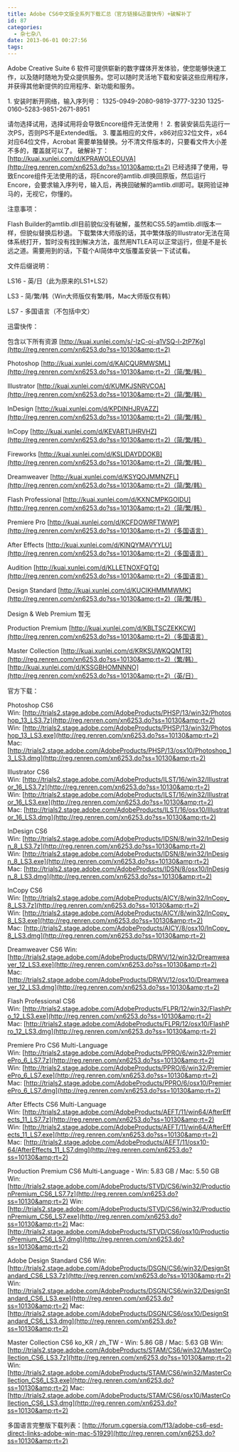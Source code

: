 ```yaml
---
title: Adobe CS6中文版全系列下载汇总（官方链接&迅雷快传）+破解补丁
id: 87
categories:
  - 杂七杂八
date: 2013-06-01 00:27:56
tags:
---
```


Adobe Creative Suite 6 软件可提供崭新的数字媒体开发体验，使您能够快速工作，以及随时随地为受众提供服务。您可以随时灵活地下载和安装这些应用程序，并获得其他新提供的应用程序、新功能和服务。

1\. 安装时断开网络，输入序列号：
1325-0949-2080-9819-3777-3230
1325-0160-5283-9851-2671-8951

请勿选择试用，选择试用将会导致Encore组件无法使用！
2\. 套装安装后先运行一次PS，否则PS不是Extended版。
3\. 覆盖相应的文件，x86对应32位文件，x64对应64位文件，Acrobat 需要单独替换。分不清文件版本的，只要看文件大小差不多的，覆盖就可以了。
破解补丁：[http://kuai.xunlei.com/d/KPRAWOLEOUVA](http://reg.renren.com/xn6253.do?ss=10130&amp;rt=2)
已经选择了使用，导致Encore组件无法使用的话，将Encore的amtlib.dll换回原版，然后运行Encore，会要求输入序列号，输入后，再换回破解的amtlib.dll即可。联网验证神马的，无视它，你懂的。

注意事项：

Flash Builder的amtlib.dll目前貌似没有破解，虽然和CS5.5的amtlib.dll版本一样，但貌似替换后秒退。
下载繁体大师版的话，其中繁体版的Illustrator无法在简体系统打开，暂时没有找到解决方法，虽然用NTLEA可以正常运行，但是不是长远之道。需要用到的话，下载个AI简体中文版覆盖安装一下试试看。

文件后缀说明：

LS16 - 英/日（此为原来的LS1+LS2）

LS3 - 简/繁/韩（Win大师版仅有繁/韩，Mac大师版仅有韩）

LS7 - 多国语言（不包括中文）

迅雷快传：
<!--more-->
包含以下所有资源
[http://kuai.xunlei.com/s/-IzC-oi-a1VSQ-l-2tP7Kg](http://reg.renren.com/xn6253.do?ss=10130&amp;rt=2)

Photoshop
[http://kuai.xunlei.com/d/KAICQURMWSML](http://reg.renren.com/xn6253.do?ss=10130&amp;rt=2)（简/繁/韩）

Illustrator
[http://kuai.xunlei.com/d/KUMKJSNRVCOA](http://reg.renren.com/xn6253.do?ss=10130&amp;rt=2)（简/繁/韩）

InDesign
[http://kuai.xunlei.com/d/KPDINHJRVAZZ](http://reg.renren.com/xn6253.do?ss=10130&amp;rt=2)（简/繁/韩）

InCopy
[http://kuai.xunlei.com/d/KEVARTUHRVHZ](http://reg.renren.com/xn6253.do?ss=10130&amp;rt=2)（简/繁/韩）

Fireworks
[http://kuai.xunlei.com/d/KSLIDAYDDOKB](http://reg.renren.com/xn6253.do?ss=10130&amp;rt=2)（简/繁/韩）

Dreamweaver
[http://kuai.xunlei.com/d/KSYQOJMMNZFL](http://reg.renren.com/xn6253.do?ss=10130&amp;rt=2)（简/繁/韩）

Flash Professional
[http://kuai.xunlei.com/d/KXNCMPKGOIDU](http://reg.renren.com/xn6253.do?ss=10130&amp;rt=2)（简/繁/韩）

Premiere Pro
[http://kuai.xunlei.com/d/KCFDOWRFTWWP](http://reg.renren.com/xn6253.do?ss=10130&amp;rt=2)（多国语言）

After Effects
[http://kuai.xunlei.com/d/KINQYMAVYYLU](http://reg.renren.com/xn6253.do?ss=10130&amp;rt=2)（多国语言）

Audition
[http://kuai.xunlei.com/d/KLLETNOXFQTQ](http://reg.renren.com/xn6253.do?ss=10130&amp;rt=2)（多国语言）

Design Standard
[http://kuai.xunlei.com/d/KUCIKHMMMWMK](http://reg.renren.com/xn6253.do?ss=10130&amp;rt=2)（简/繁/韩）

Design &amp; Web Premium
暂无

Production Premium
[http://kuai.xunlei.com/d/KBLTSCZEKKCW](http://reg.renren.com/xn6253.do?ss=10130&amp;rt=2)（多国语言）

Master Collection
[http://kuai.xunlei.com/d/KRKSUWKQQMTR](http://reg.renren.com/xn6253.do?ss=10130&amp;rt=2)（繁/韩）
[http://kuai.xunlei.com/d/KSSGBHOMNNNO](http://reg.renren.com/xn6253.do?ss=10130&amp;rt=2)（英/日）

官方下载：

Photoshop CS6
Win: [http://trials2.stage.adobe.com/AdobeProducts/PHSP/13/win32/Photoshop_13_LS3.7z](http://reg.renren.com/xn6253.do?ss=10130&amp;rt=2)
Win: [http://trials2.stage.adobe.com/AdobeProducts/PHSP/13/win32/Photoshop_13_LS3.exe](http://reg.renren.com/xn6253.do?ss=10130&amp;rt=2)
Mac:[http://trials2.stage.adobe.com/AdobeProducts/PHSP/13/osx10/Photoshop_13_LS3.dmg](http://reg.renren.com/xn6253.do?ss=10130&amp;rt=2)

Illustrator CS6
Win: [http://trials2.stage.adobe.com/AdobeProducts/ILST/16/win32/Illustrator_16_LS3.7z](http://reg.renren.com/xn6253.do?ss=10130&amp;rt=2)
Win: [http://trials2.stage.adobe.com/AdobeProducts/ILST/16/win32/Illustrator_16_LS3.exe](http://reg.renren.com/xn6253.do?ss=10130&amp;rt=2)
Mac: [http://trials2.stage.adobe.com/AdobeProducts/ILST/16/osx10/Illustrator_16_LS3.dmg](http://reg.renren.com/xn6253.do?ss=10130&amp;rt=2)

InDesign CS6
Win: [http://trials2.stage.adobe.com/AdobeProducts/IDSN/8/win32/InDesign_8_LS3.7z](http://reg.renren.com/xn6253.do?ss=10130&amp;rt=2)
Win: [http://trials2.stage.adobe.com/AdobeProducts/IDSN/8/win32/InDesign_8_LS3.exe](http://reg.renren.com/xn6253.do?ss=10130&amp;rt=2)
Mac: [http://trials2.stage.adobe.com/AdobeProducts/IDSN/8/osx10/InDesign_8_LS3.dmg](http://reg.renren.com/xn6253.do?ss=10130&amp;rt=2)

InCopy CS6
Win: [http://trials2.stage.adobe.com/AdobeProducts/AICY/8/win32/InCopy_8_LS3.7z](http://reg.renren.com/xn6253.do?ss=10130&amp;rt=2)
Win: [http://trials2.stage.adobe.com/AdobeProducts/AICY/8/win32/InCopy_8_LS3.exe](http://reg.renren.com/xn6253.do?ss=10130&amp;rt=2)
Mac: [http://trials2.stage.adobe.com/AdobeProducts/AICY/8/osx10/InCopy_8_LS3.dmg](http://reg.renren.com/xn6253.do?ss=10130&amp;rt=2)

Dreamweaver CS6
Win:[http://trials2.stage.adobe.com/AdobeProducts/DRWV/12/win32/Dreamweaver_12_LS3.exe](http://reg.renren.com/xn6253.do?ss=10130&amp;rt=2)
Mac:[http://trials2.stage.adobe.com/AdobeProducts/DRWV/12/osx10/Dreamweaver_12_LS3.dmg](http://reg.renren.com/xn6253.do?ss=10130&amp;rt=2)

Flash Professional CS6
Win: [http://trials2.stage.adobe.com/AdobeProducts/FLPR/12/win32/FlashPro_12_LS3.exe](http://reg.renren.com/xn6253.do?ss=10130&amp;rt=2)
Mac: [http://trials2.stage.adobe.com/AdobeProducts/FLPR/12/osx10/FlashPro_12_LS3.dmg](http://reg.renren.com/xn6253.do?ss=10130&amp;rt=2)

Premiere Pro CS6
Multi-Language
Win: [http://trials2.stage.adobe.com/AdobeProducts/PPRO/6/win32/PremierePro_6_LS7.7z](http://reg.renren.com/xn6253.do?ss=10130&amp;rt=2)
Win: [http://trials2.stage.adobe.com/AdobeProducts/PPRO/6/win32/PremierePro_6_LS7.exe](http://reg.renren.com/xn6253.do?ss=10130&amp;rt=2)
Mac: [http://trials2.stage.adobe.com/AdobeProducts/PPRO/6/osx10/PremierePro_6_LS7.dmg](http://reg.renren.com/xn6253.do?ss=10130&amp;rt=2)

After Effects CS6
Multi-Language
Win: [http://trials2.stage.adobe.com/AdobeProducts/AEFT/11/win64/AfterEffects_11_LS7.7z](http://reg.renren.com/xn6253.do?ss=10130&amp;rt=2)
Win: [http://trials2.stage.adobe.com/AdobeProducts/AEFT/11/win64/AfterEffects_11_LS7.exe](http://reg.renren.com/xn6253.do?ss=10130&amp;rt=2)
Mac: [http://trials2.stage.adobe.com/AdobeProducts/AEFT/11/osx10-64/AfterEffects_11_LS7.dmg](http://reg.renren.com/xn6253.do?ss=10130&amp;rt=2)

Production Premium CS6
Multi-Language - Win: 5.83 GB / Mac: 5.50 GB
Win:[http://trials2.stage.adobe.com/AdobeProducts/STVD/CS6/win32/ProductionPremium_CS6_LS7.7z](http://reg.renren.com/xn6253.do?ss=10130&amp;rt=2)
Win:[http://trials2.stage.adobe.com/AdobeProducts/STVD/CS6/win32/ProductionPremium_CS6_LS7.exe](http://reg.renren.com/xn6253.do?ss=10130&amp;rt=2)
Mac:[http://trials2.stage.adobe.com/AdobeProducts/STVD/CS6/osx10/ProductionPremium_CS6_LS7.dmg](http://reg.renren.com/xn6253.do?ss=10130&amp;rt=2)

Adobe Design Standard CS6
Win:[http://trials2.stage.adobe.com/AdobeProducts/DSGN/CS6/win32/DesignStandard_CS6_LS3.7z](http://reg.renren.com/xn6253.do?ss=10130&amp;rt=2)
Win:[http://trials2.stage.adobe.com/AdobeProducts/DSGN/CS6/win32/DesignStandard_CS6_LS3.exe](http://reg.renren.com/xn6253.do?ss=10130&amp;rt=2)
Mac:[http://trials2.stage.adobe.com/AdobeProducts/DSGN/CS6/osx10/DesignStandard_CS6_LS3.dmg](http://reg.renren.com/xn6253.do?ss=10130&amp;rt=2)

Master Collection CS6
ko_KR / zh_TW - Win: 5.86 GB / Mac: 5.63 GB
Win:[http://trials2.stage.adobe.com/AdobeProducts/STAM/CS6/win32/MasterCollection_CS6_LS3.7z](http://reg.renren.com/xn6253.do?ss=10130&amp;rt=2)
Win:[http://trials2.stage.adobe.com/AdobeProducts/STAM/CS6/win32/MasterCollection_CS6_LS3.exe](http://reg.renren.com/xn6253.do?ss=10130&amp;rt=2)
Mac:[http://trials2.stage.adobe.com/AdobeProducts/STAM/CS6/osx10/MasterCollection_CS6_LS3.dmg](http://reg.renren.com/xn6253.do?ss=10130&amp;rt=2)

多国语言完整版下载列表：[http://forum.cgpersia.com/f13/adobe-cs6-esd-direct-links-adobe-win-mac-51929](http://reg.renren.com/xn6253.do?ss=10130&amp;rt=2)